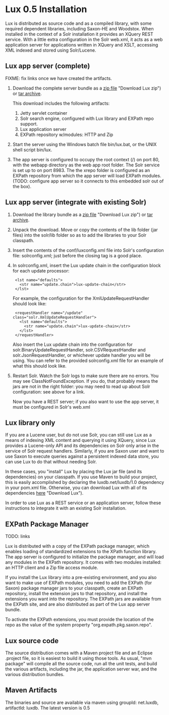 # Lux 0.5 Installation #

Lux is distributed as source code and as a compiled library, with some
required dependent libraries, including Saxon-HE and Woodstox.  When
installed in the context of a Solr installation it provides an XQuery REST
service.  With a little extra configuration in the Solr web.xml, it acts as
a web application server for applications written in XQuery and XSLT,
accessing XML indexed and stored using Solr/Lucene.

## Lux app server (complete) ##

FIXME: fix links once we have created the artifacts.

1. Download the complete server bundle as a [zip
   file](http://luxdb.net/download/lux-server-0.5.zip) "Download Lux zip")
   or [tar archive](http://luxdb.net/download/lux-server-0.5.tar.gz
   "Download Lux tar").

   This download includes the following artifacts:

   1. Jetty servlet container
   2. Solr search engine, configured with Lux library and EXPath 
      repo support.
   3. Lux application server
   4. EXPath repository w/modules: HTTP and Zip

2. Start the server using the Windows batch file bin/lux.bat, or the UNIX
   shell script bin/lux.

3. The app server is configured to occupy the root context (/) on port 80,
with the webapp directory as the web app root folder. The Solr service is
set up to on port 8983. The the xrepo folder is configured as an EXPath
repository from which the app server will load EXPath modules. (TODO:
configure app server so it connects to this embedded solr out of the box).

## Lux app server (integrate with existing Solr) ##

1. Download the library bundle as a [zip
   file](http://luxdb.net/download/lux-0.5.zip) "Download Lux zip") or [tar
   archive](http://luxdb.net/download/lux-0.5.tar.gz "Download Lux tar").

2. Unpack the download. Move or copy the contents of the lib folder (jar
   files) into the solr/lib folder so as to add the libraries to your Solr
   classpath.

3. Insert the contents of the conf/luxconfig.xml file into Solr's
   configuration file: solrconfig.xml; just before the closing <config> tag
   is a good place.

4. In solrconfig.xml, insert the Lux update chain in the configuration
   block for each update processor:

        <lst name="defaults">
          <str name="update.chain">lux-update-chain</str>
        </lst>

     For example, the configuration for the XmlUpdateRequestHandler should
     look like:

        <requestHandler name="/update" class="solr.XmlUpdateRequestHandler">
          <lst name="defaults">
            <str name="update.chain">lux-update-chain</str>
          </lst>                  
        </requestHandler>

     Also insert the Lux update chain into the configuration for
     solr.BinaryUpdateRequestHandler, solr.CSVRequestHandler and
     solr.JsonRequestHandler, or whichever update handler you will be
     using.  You can refer to the provided solrconfig.xml file for an
     example of what this should look like.

5. Restart Solr.  Watch the Solr logs to make sure there are no errors.
   You may see ClassNotFoundException.  If you do, that probably means the
   jars are not in the right folder: you may need to read up about Solr
   configuration: see above for a link.

   Now you have a REST server; if you also want to use the app server, it must
   be configured in Solr's web.xml

## Lux library only ##

If you are a Lucene user, but do not use Solr, you can still use Lux as a
means of indexing XML content and querying it using XQuery, since Lux
provides a Lucene-only API and its dependencies on Solr only arise in the
service of Solr request handlers.  Similarly, if you are Saxon user and
want to use Saxon to execute queries against a persistent indexed data
store, you can use Lux to do that without needing Solr.

In these cases, you "install" Lux by placing the Lux jar file (and its
dependencies) on your classpath.  If you use Maven to build your project,
this is easily accomplished by declaring the luxdb.net/luxdb/1.0 dependency
in your pom.xml file.  Otherwise, you can download Lux with all of its
dependencies [here](http://luxdb.net/download/) "Download Lux").

In order to use Lux as a REST service or an application server, follow
these instructions to integrate it with an existing Solr installation.

## EXPath Package Manager

TODO: links

Lux is distributed with a copy of the EXPath package manager, which enables
loading of standardized extensions to the XPath function library.  The app
server is configured to initialize the package manager, and will load any
modules in the EXPath repository.  It comes with two modules installed: an
HTTP client and a Zip file access module.

If you install the Lux library into a pre-existing environment, and you
also want to make use of EXPath modules, you need to add the EXPath (for
Saxon) package manager jars to your classpath, create an EXPath repository,
install the extension jars to that repository, and install the extensions
you want into the repository.  The EXPath jars are available from the
EXPath site, and are also distributed as part of the Lux app server bundle.

To activate the EXPath extensions, you must provide the location of the
repo as the value of the system property "org.expath.pkg.saxon.repo".

## Lux source code ##

The source distribution comes with a Maven project file and an Eclipse
.project file, so it is easiest to build it using those tools.  As usual,
"mvn package" will compile all the source code, run all the unit tests, and
build the various artifacts, including the jar, the application server war,
and the various distribution bundles.

## Maven Artifacts ##

The binaries and source are available via maven using groupId: net.luxdb,
artifactId: luxdb.  The latest version is 0.5